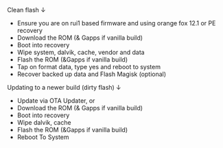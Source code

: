 Clean flash ↓

- Ensure you are on rui1 based firmware and using orange fox 12.1 or PE recovery
- Download the ROM (& Gapps if vanilla build)
- Boot into recovery
- Wipe system, dalvik, cache, vendor and data
- Flash the ROM (&Gapps if vanilla build)
- Tap on format data, type yes and reboot to system
- Recover backed up data and Flash Magisk (optional)

Updating to a newer build (dirty flash) ↓

- Update via OTA Updater, or
- Download the ROM (& Gapps if vanilla build)
- Boot into recovery
- Wipe dalvik, cache
- Flash the ROM (&Gapps if vanilla build)
- Reboot To System

